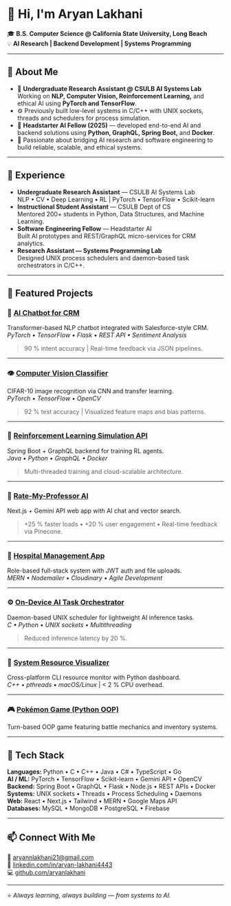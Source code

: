 # 👋 Hi, I'm Aryan Lakhani  

🎓 **B.S. Computer Science @ California State University, Long Beach**  
💡 **AI Research | Backend Development | Systems Programming**

---

## 🧠 About Me
- 🔬 **Undergraduate Research Assistant @ CSULB AI Systems Lab**  
  Working on **NLP, Computer Vision, Reinforcement Learning,** and ethical AI using **PyTorch and TensorFlow**.  
- ⚙️ Previously built low-level systems in C/C++ with UNIX sockets, threads and schedulers for process simulation.  
- 🚀 **Headstarter AI Fellow (2025)** — developed end-to-end AI and backend solutions using **Python, GraphQL, Spring Boot,** and **Docker**.  
- 🧩 Passionate about bridging AI research and software engineering to build reliable, scalable, and ethical systems.

---

## 💼 Experience
- **Undergraduate Research Assistant** — CSULB AI Systems Lab   
  NLP • CV • Deep Learning • RL  |  PyTorch • TensorFlow • Scikit-learn  
- **Instructional Student Assistant** — CSULB Dept of CS   
  Mentored 200+ students in Python, Data Structures, and Machine Learning.  
- **Software Engineering Fellow** — Headstarter AI   
  Built AI prototypes and REST/GraphQL micro-services for CRM analytics.  
- **Research Assistant — Systems Programming Lab**   
  Designed UNIX process schedulers and daemon-based task orchestrators in C/C++.  

---

## 🚀 Featured Projects

### 🧠 [AI Chatbot for CRM](https://github.com/aryanlakhani/ai-crm-chatbot)
Transformer-based NLP chatbot integrated with Salesforce-style CRM.  
*PyTorch • TensorFlow • Flask • REST API • Sentiment Analysis*  
> 90 % intent accuracy | Real-time feedback via JSON pipelines.

---

### 👁️ [Computer Vision Classifier](https://github.com/aryanlakhani/cv-classifier-pytorch)
CIFAR-10 image recognition via CNN and transfer learning.  
*PyTorch • TensorFlow • OpenCV*  
> 92 % test accuracy | Visualized feature maps and bias patterns.

---

### 🔁 [Reinforcement Learning Simulation API](https://github.com/aryanlakhani/rl-sim-api)
Spring Boot + GraphQL backend for training RL agents.  
*Java • Python • GraphQL • Docker*  
> Multi-threaded training and cloud-scalable architecture.

---

### 💬 [Rate-My-Professor AI](https://github.com/aryanlakhani/rate-my-professor-ai)
Next.js + Gemini API web app with AI chat and vector search.  
> +25 % faster loads • +20 % user engagement • Real-time feedback via Pinecone.

---

### 🏥 [Hospital Management App](https://github.com/aryanlakhani/hospital-management-mern)
Role-based full-stack system with JWT auth and file uploads.  
*MERN • Nodemailer • Cloudinary • Agile Development*

---

### ⚙️ [On-Device AI Task Orchestrator](https://github.com/aryanlakhani/on-device-ai-orchestrator)
Daemon-based UNIX scheduler for lightweight AI inference tasks.  
*C • Python • UNIX sockets • Multithreading*  
> Reduced inference latency by 20 %.

---

### 🧩 [System Resource Visualizer](https://github.com/aryanlakhani/system-resource-visualizer)
Cross-platform CLI resource monitor with Python dashboard.  
*C++ • pthreads • macOS/Linux* | < 2 % CPU overhead.

---

### 🎮 [Pokémon Game (Python OOP)](https://github.com/aryanlakhani/pokemon-game-python)
Turn-based OOP game featuring battle mechanics and inventory systems.

---

## 🧰 Tech Stack
**Languages:** Python • C • C++ • Java • C# • TypeScript • Go  
**AI / ML:** PyTorch • TensorFlow • Scikit-learn • Gemini API • OpenCV  
**Backend:** Spring Boot • GraphQL • Flask • Node.js • REST APIs • Docker  
**Systems:** UNIX sockets • Threads • Process Scheduling • Daemons  
**Web:** React • Next.js • Tailwind • MERN • Google Maps API  
**Databases:** MySQL • MongoDB • PostgreSQL • Firebase  

---

## 📫 Connect With Me
📧 [aryannlakhani21@gmail.com](mailto:aryannlakhani21@gmail.com)  
💼 [linkedin.com/in/aryan-lakhani4443](https://linkedin.com/in/aryan-lakhani4443)  
💻 [github.com/aryanlakhani](https://github.com/aryanlakhani4443)

---

⭐ _Always learning, always building — from systems to AI._
